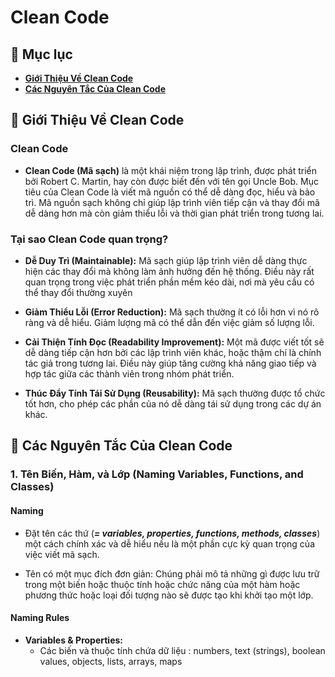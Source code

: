 # **Clean Code**

## 🔷 Mục lục
- **[Giới Thiệu Về Clean Code](#-giới-thiệu-về-clean-code)**
- **[Các Nguyên Tắc Của Clean Code](#rule)**

## 🔷 Giới Thiệu Về Clean Code

### Clean Code

- **Clean Code (Mã sạch)** là một khái niệm trong lập trình, được phát triển bởi Robert C. Martin, hay còn được biết đến với tên gọi Uncle Bob. Mục tiêu của Clean Code là viết mã nguồn có thể dễ dàng đọc, hiểu và bảo trì. Mã nguồn sạch không chỉ giúp lập trình viên tiếp cận và thay đổi mã dễ dàng hơn mà còn giảm thiểu lỗi và thời gian phát triển trong tương lai. 

### Tại sao Clean Code quan trọng?

- **Dễ Duy Trì (Maintainable):** Mã sạch giúp lập trình viên dễ dàng thực hiện các thay đổi mà không làm ảnh hưởng đến hệ thống. Điều này rất quan trọng trong việc phát triển phần mềm kéo dài, nơi mà yêu cầu có thể thay đổi thường xuyên

- **Giảm Thiểu Lỗi (Error Reduction):** Mã sạch thường ít có lỗi hơn vì nó rõ ràng và dễ hiểu. Giảm lượng mã có thể dẫn đến việc giảm số lượng lỗi.

- **Cải Thiện Tính Đọc (Readability Improvement):** Một mã được viết tốt sẽ dễ dàng tiếp cận hơn bởi các lập trình viên khác, hoặc thậm chí là chính tác giả trong tương lai. Điều này giúp tăng cường khả năng giao tiếp và hợp tác giữa các thành viên trong nhóm phát triển.

- **Thúc Đẩy Tính Tái Sử Dụng (Reusability):** Mã sạch thường được tổ chức tốt hơn, cho phép các phần của nó dễ dàng tái sử dụng trong các dự án khác.

## 🔷 Các Nguyên Tắc Của Clean Code

### 1. Tên Biến, Hàm, và Lớp (Naming Variables, Functions, and Classes)

#### Naming

- Đặt tên các thứ (**_= variables, properties, functions, methods, classes_**) một cách chính xác và dễ hiểu nếu là một phần cực kỳ quan trọng của việc viết mã sạch.

- Tên có một mục đích đơn giản: Chúng phải mô tả những gì được lưu trữ trong một biến hoặc thuộc tính hoặc chức năng của một hàm hoặc phương thức hoặc loại đối tượng nào sẽ được tạo khi khởi tạo một lớp.

#### Naming Rules

- **Variables & Properties:** 
  + Các biến và thuộc tính chứa dữ liệu : numbers, text (strings), boolean values, objects, lists, arrays, maps